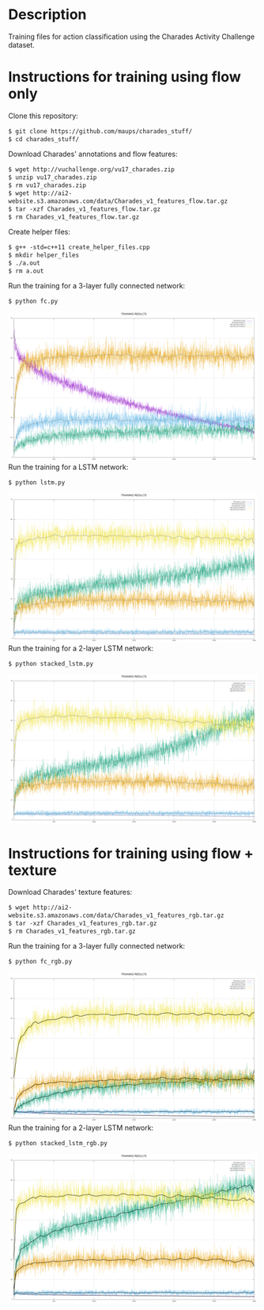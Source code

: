 # Description

Training files for action classification using the Charades Activity Challenge dataset.

# Instructions for training using flow only

Clone this repository:
```
$ git clone https://github.com/maups/charades_stuff/
$ cd charades_stuff/
```
Download Charades' annotations and flow features:
```
$ wget http://vuchallenge.org/vu17_charades.zip
$ unzip vu17_charades.zip
$ rm vu17_charades.zip
$ wget http://ai2-website.s3.amazonaws.com/data/Charades_v1_features_flow.tar.gz
$ tar -xzf Charades_v1_features_flow.tar.gz
$ rm Charades_v1_features_flow.tar.gz
```
Create helper files:
```
$ g++ -std=c++11 create_helper_files.cpp
$ mkdir helper_files
$ ./a.out
$ rm a.out
```
Run the training for a 3-layer fully connected network:
```
$ python fc.py
```
![Results for fc.py](results/res_fc.png?raw=true "fc.py")
Run the training for a LSTM network:
```
$ python lstm.py
```
![Results for lstm.py](results/res_lstm.png?raw=true "lstm.py")
Run the training for a 2-layer LSTM network:
```
$ python stacked_lstm.py
```
![Results for stacked_lstm.py](results/res_stacked_lstm.png?raw=true "stacked_lstm.py")

# Instructions for training using flow + texture

Download Charades' texture features:
```
$ wget http://ai2-website.s3.amazonaws.com/data/Charades_v1_features_rgb.tar.gz
$ tar -xzf Charades_v1_features_rgb.tar.gz
$ rm Charades_v1_features_rgb.tar.gz
```
Run the training for a 3-layer fully connected network:
```
$ python fc_rgb.py
```
![Results for fc_rgb.py](results/res_fc_rgb.png?raw=true "fc_rgb.py")
Run the training for a 2-layer LSTM network:
```
$ python stacked_lstm_rgb.py
```
![Results for stacked_lstm_rgb.py](results/res_stacked_rgb.png?raw=true "stacked_lstm_rgb.py")
